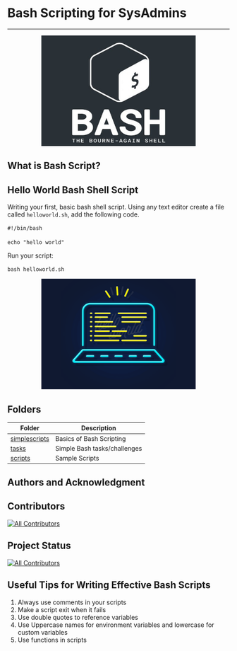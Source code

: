 # Bash Scripting for SysAdmins
---
<p align="center">
  <img width="350" height="250" src="img/bash.jpg">
</p>



## What is Bash Script?

## Hello World Bash Shell Script

Writing your first, basic bash shell script. Using any text editor create a file called ```helloworld.sh```, add the following code.
```
#!/bin/bash

echo "hello world"
```

Run your script:

```
bash helloworld.sh
```
<p align="center">
  <img width="350" height="250" src="img/hello_world.gif">
</p>

## Folders

| Folder  | Description |
| ------------- | ------------- |
| [simplescripts](simplescripts)  | Basics of Bash Scripting  |
| [tasks](tasks)  | Simple Bash tasks/challenges |
| [scripts](scripts) | Sample Scripts |


## Authors and Acknowledgment


## Contributors 
<!-- ALL-CONTRIBUTORS-BADGE:START - Do not remove or modify this section -->
[![All Contributors](https://img.shields.io/badge/Contributors-2-green)](#contributors)
<!-- ALL-CONTRIBUTORS-BADGE:END -->

## Project Status
<!-- ALL-CONTRIBUTORS-BADGE:START - Do not remove or modify this section -->
[![All Contributors](https://img.shields.io/badge/Project%20Staus-Active-green)](#contributors)
<!-- ALL-CONTRIBUTORS-BADGE:END -->

## Useful Tips for Writing Effective Bash Scripts

1. Always use comments in your scripts
2. Make a script exit when it fails
3. Use double quotes to reference variables
4. Use Uppercase names for environment variables and lowercase for custom variables 
5. Use functions in scripts
